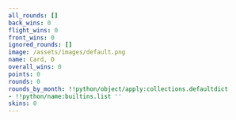 ```yaml
---
all_rounds: []
back_wins: 0
flight_wins: 0
front_wins: 0
ignored_rounds: []
image: /assets/images/default.png
name: Card, D
overall_wins: 0
points: 0
rounds: 0
rounds_by_month: !!python/object/apply:collections.defaultdict
- !!python/name:builtins.list ''
skins: 0
---
```

